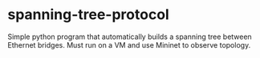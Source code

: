 # spanning-tree-protocol
Simple python program that automatically builds a spanning tree between Ethernet bridges. Must run on a VM and use Mininet to observe topology.

